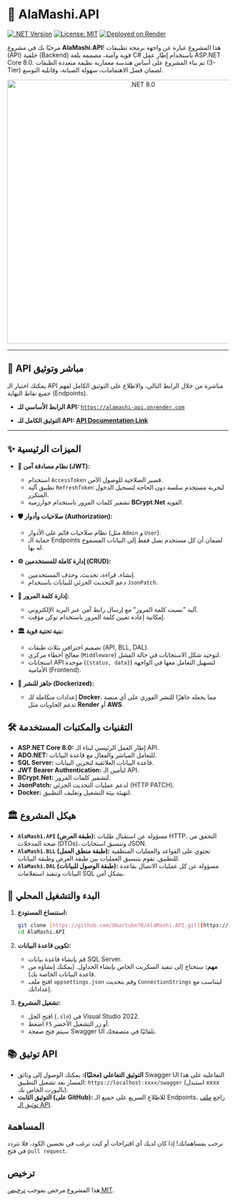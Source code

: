 # 🔱 AlaMashi.API

[![.NET Version](https://img.shields.io/badge/.NET-8.0-blueviolet?style=for-the-badge&logo=.net)](https://dotnet.microsoft.com/en-us/download/dotnet/8.0)
[![License: MIT](https://img.shields.io/badge/License-MIT-yellow.svg?style=for-the-badge)](https://github.com/Omartube70/AlaMashi.API/blob/master/LICENSE)
[![Deployed on Render](https://img.shields.io/badge/Deployment-Render-00979D?style=for-the-badge&logo=render)](https://alamashi-api.onrender.com)

مرحبًا بك في مشروع **AlaMashi.API**! هذا المشروع عبارة عن واجهة برمجة تطبيقات (API) خلفية (Backend) قوية وآمنة، مصممة بلغة C# باستخدام إطار عمل ASP.NET Core 8.0. تم بناء المشروع على أساس هندسة معمارية نظيفة متعددة الطبقات (3-Tier) لضمان فصل الاهتمامات، سهولة الصيانة، وقابلية التوسع.

<div align="center">
  <img src="https://devblogs.microsoft.com/dotnet/wp-content/uploads/sites/10/2023/11/Header_image_for_NET_8_Announce_Blog_Post-scaled.jpg" alt=".NET 8.0" width="600"/>
</div>

---

## 🚀 API مباشر وتوثيق

يمكنك اختبار الـ API مباشرة من خلال الرابط التالي، والاطلاع على التوثيق الكامل لفهم جميع نقاط النهاية (Endpoints).

-   **الرابط الأساسي للـ API:**
    [`https://alamashi-api.onrender.com`](https://alamashi-api.onrender.com)

-   **التوثيق الكامل للـ API:**
    [**API Documentation Link**](https://github.com/Omartube70/AlaMashi.API/blob/main/API_Documentation.md)

---

## ✨ الميزات الرئيسية

-   **🔐 نظام مصادقة آمن (JWT):**
    -   استخدام `AccessToken` قصير الصلاحية للوصول الآمن.
    -   تطبيق آلية `RefreshToken` لتجربة مستخدم سلسة دون الحاجة لتسجيل الدخول المتكرر.
    -   تشفير كلمات المرور باستخدام خوارزمية **BCrypt.Net** القوية.

-   **🛡️ صلاحيات وأدوار (Authorization):**
    -   نظام صلاحيات قائم على الأدوار (مثل `Admin` و `User`).
    -   حماية الـ Endpoints لضمان أن كل مستخدم يصل فقط إلى البيانات المسموح له بها.

-   **⚙️ إدارة كاملة للمستخدمين (CRUD):**
    -   إنشاء، قراءة، تحديث، وحذف المستخدمين.
    -   دعم التحديث الجزئي للبيانات باستخدام `JsonPatch`.

-   **🔑 إدارة كلمة المرور:**
    -   آلية "نسيت كلمة المرور" مع إرسال رابط آمن عبر البريد الإلكتروني.
    -   إمكانية إعادة تعيين كلمة المرور باستخدام توكن مؤقت.

-   **🏛️ بنية تحتية قوية:**
    -   تصميم احترافي بثلاث طبقات (API, BLL, DAL).
    -   معالج أخطاء مركزي (`Middleware`) لتوحيد شكل الاستجابات في حالة الفشل.
    -   استجابات API موحدة (`{status, data}`) لتسهيل التعامل معها في الواجهة الأمامية (Frontend).

-   **🐳 جاهز للنشر (Dockerized):**
    -   إعدادات متكاملة للـ **Docker**، مما يجعله جاهزًا للنشر الفوري على أي منصة تدعم الحاويات مثل **Render** أو **AWS**.

## 🛠️ التقنيات والمكتبات المستخدمة

-   **ASP.NET Core 8.0:** إطار العمل الرئيسي لبناء الـ API.
-   **ADO.NET:** للتعامل المباشر والفعال مع قاعدة البيانات.
-   **SQL Server:** قاعدة البيانات العلائقية لتخزين البيانات.
-   **JWT Bearer Authentication:** لتأمين الـ API.
-   **BCrypt.Net:** لتشفير كلمات المرور.
-   **JsonPatch:** لدعم عمليات التحديث الجزئي (HTTP PATCH).
-   **Docker:** لتهيئة بيئة التشغيل وتغليف التطبيق.

## 🏛️ هيكل المشروع

-   **`AlaMashi.API` (طبقة العرض):** مسؤولة عن استقبال طلبات HTTP، التحقق من صحة المدخلات (DTOs)، وتنسيق استجابات JSON.
-   **`AlaMashi.BLL` (طبقة منطق العمل):** تحتوي على القواعد والعمليات المنطقية للتطبيق. تقوم بتنسيق العمليات بين طبقة العرض وطبقة البيانات.
-   **`AlaMashi.DAL` (طبقة الوصول للبيانات):** مسؤولة عن كل عمليات الاتصال بقاعدة البيانات وتنفيذ استعلامات SQL بشكل آمن.

## 🏁 البدء والتشغيل المحلي

1.  **استنساخ المستودع:**
    ```bash
    git clone [https://github.com/Omartube70/AlaMashi.API.git](https://github.com/Omartube70/AlaMashi.API.git)
    cd AlaMashi.API
    ```

2.  **تكوين قاعدة البيانات:**
    -   قم بإنشاء قاعدة بيانات SQL Server.
    -   **مهم:** ستحتاج إلى تنفيذ السكربت الخاص بإنشاء الجداول. (يمكنك إنشاؤه من قاعدة البيانات الخاصة بك).
    -   افتح ملف `appsettings.json` وقم بتحديث `ConnectionStrings` ليتناسب مع إعداداتك.

3.  **تشغيل المشروع:**
    -   افتح الحل (`.sln`) في Visual Studio 2022.
    -   اضغط `F5` أو زر التشغيل الأخضر.
    -   سيتم فتح صفحة Swagger UI تلقائيًا في متصفحك.

## 📚 توثيق API

-   **التوثيق التفاعلي (محليًا):** يمكنك الوصول إلى وثائق Swagger UI التفاعلية على هذا المسار بعد تشغيل التطبيق:
    `https://localhost:xxxx/swagger` (استبدل xxxx بالبورت الخاص بك).
-   **التوثيق الثابت (على GitHub):**
    للاطلاع السريع على جميع الـ Endpoints، راجع [ملف توثيق الـ API](https://github.com/Omartube70/AlaMashi.API/blob/main/API_Documentation.md).

## المساهمة
نرحب بمساهماتك! إذا كان لديك أي اقتراحات أو كنت ترغب في تحسين الكود، فلا تتردد في فتح `pull request`.

## ترخيص
هذا المشروع مرخص بموجب [ترخيص MIT](https://github.com/Omartube70/AlaMashi.API/blob/master/LICENSE).
